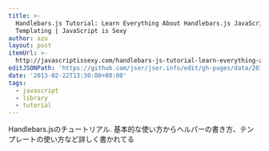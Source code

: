```yaml
---
title: >-
  Handlebars.js Tutorial: Learn Everything About Handlebars.js JavaScript
  Templating | JavaScript is Sexy
author: azu
layout: post
itemUrl: >-
  http://javascriptissexy.com/handlebars-js-tutorial-learn-everything-about-handlebars-js-javascript-templating/
editJSONPath: 'https://github.com/jser/jser.info/edit/gh-pages/data/2013/02/index.json'
date: '2013-02-22T13:30:00+00:00'
tags:
  - javascript
  - library
  - tutorial
---
```

Handlebars.jsのチュートリアル.
基本的な使い方からヘルパーの書き方、テンプレートの使い方など詳しく書かれてる
